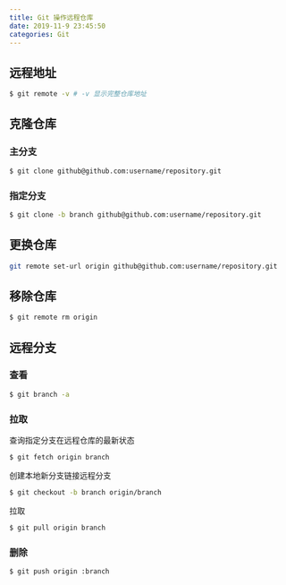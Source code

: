 ```yaml
---
title: Git 操作远程仓库
date: 2019-11-9 23:45:50
categories: Git
---
```


## 远程地址

```bash
$ git remote -v # -v 显示完整仓库地址
```

## 克隆仓库

### 主分支

```bash
$ git clone github@github.com:username/repository.git
```

### 指定分支

```bash
$ git clone -b branch github@github.com:username/repository.git
```

## 更换仓库

```bash
git remote set-url origin github@github.com:username/repository.git
```

## 移除仓库

```bash
$ git remote rm origin
```

## 远程分支

### 查看

```bash
$ git branch -a
```

### 拉取

查询指定分支在远程仓库的最新状态

```bash
$ git fetch origin branch
```

创建本地新分支链接远程分支

```bash
$ git checkout -b branch origin/branch
```

拉取

```bash
$ git pull origin branch
```

### 删除

```bash
$ git push origin :branch
```



